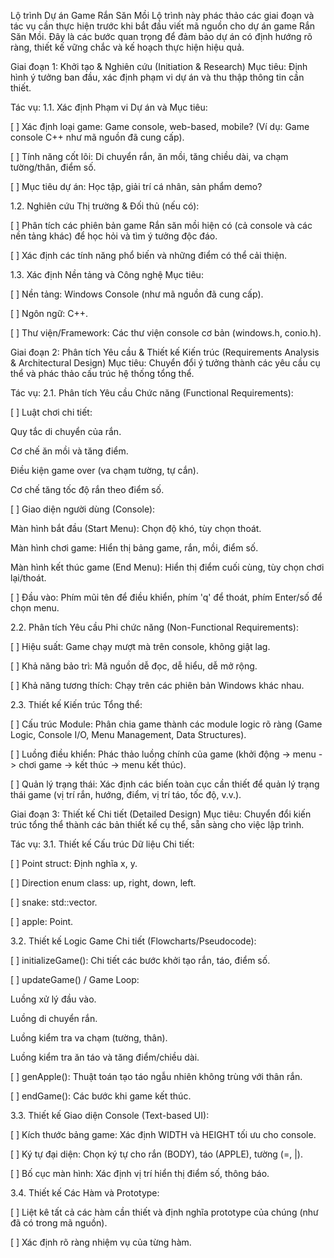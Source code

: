Lộ trình Dự án Game Rắn Săn Mồi
Lộ trình này phác thảo các giai đoạn và tác vụ cần thực hiện trước khi bắt đầu viết mã nguồn cho dự án game Rắn Săn Mồi. Đây là các bước quan trọng để đảm bảo dự án có định hướng rõ ràng, thiết kế vững chắc và kế hoạch thực hiện hiệu quả.

Giai đoạn 1: Khởi tạo & Nghiên cứu (Initiation & Research)
Mục tiêu: Định hình ý tưởng ban đầu, xác định phạm vi dự án và thu thập thông tin cần thiết.

Tác vụ:
1.1. Xác định Phạm vi Dự án và Mục tiêu:

[ ] Xác định loại game: Game console, web-based, mobile? (Ví dụ: Game console C++ như mã nguồn đã cung cấp).

[ ] Tính năng cốt lõi: Di chuyển rắn, ăn mồi, tăng chiều dài, va chạm tường/thân, điểm số.

[ ] Mục tiêu dự án: Học tập, giải trí cá nhân, sản phẩm demo?

1.2. Nghiên cứu Thị trường & Đối thủ (nếu có):

[ ] Phân tích các phiên bản game Rắn săn mồi hiện có (cả console và các nền tảng khác) để học hỏi và tìm ý tưởng độc đáo.

[ ] Xác định các tính năng phổ biến và những điểm có thể cải thiện.

1.3. Xác định Nền tảng và Công nghệ Mục tiêu:

[ ] Nền tảng: Windows Console (như mã nguồn đã cung cấp).

[ ] Ngôn ngữ: C++.

[ ] Thư viện/Framework: Các thư viện console cơ bản (windows.h, conio.h).

Giai đoạn 2: Phân tích Yêu cầu & Thiết kế Kiến trúc (Requirements Analysis & Architectural Design)
Mục tiêu: Chuyển đổi ý tưởng thành các yêu cầu cụ thể và phác thảo cấu trúc hệ thống tổng thể.

Tác vụ:
2.1. Phân tích Yêu cầu Chức năng (Functional Requirements):

[ ] Luật chơi chi tiết:

Quy tắc di chuyển của rắn.

Cơ chế ăn mồi và tăng điểm.

Điều kiện game over (va chạm tường, tự cắn).

Cơ chế tăng tốc độ rắn theo điểm số.

[ ] Giao diện người dùng (Console):

Màn hình bắt đầu (Start Menu): Chọn độ khó, tùy chọn thoát.

Màn hình chơi game: Hiển thị bảng game, rắn, mồi, điểm số.

Màn hình kết thúc game (End Menu): Hiển thị điểm cuối cùng, tùy chọn chơi lại/thoát.

[ ] Đầu vào: Phím mũi tên để điều khiển, phím 'q' để thoát, phím Enter/số để chọn menu.

2.2. Phân tích Yêu cầu Phi chức năng (Non-Functional Requirements):

[ ] Hiệu suất: Game chạy mượt mà trên console, không giật lag.

[ ] Khả năng bảo trì: Mã nguồn dễ đọc, dễ hiểu, dễ mở rộng.

[ ] Khả năng tương thích: Chạy trên các phiên bản Windows khác nhau.

2.3. Thiết kế Kiến trúc Tổng thể:

[ ] Cấu trúc Module: Phân chia game thành các module logic rõ ràng (Game Logic, Console I/O, Menu Management, Data Structures).

[ ] Luồng điều khiển: Phác thảo luồng chính của game (khởi động -> menu -> chơi game -> kết thúc -> menu kết thúc).

[ ] Quản lý trạng thái: Xác định các biến toàn cục cần thiết để quản lý trạng thái game (vị trí rắn, hướng, điểm, vị trí táo, tốc độ, v.v.).

Giai đoạn 3: Thiết kế Chi tiết (Detailed Design)
Mục tiêu: Chuyển đổi kiến trúc tổng thể thành các bản thiết kế cụ thể, sẵn sàng cho việc lập trình.

Tác vụ:
3.1. Thiết kế Cấu trúc Dữ liệu Chi tiết:

[ ] Point struct: Định nghĩa x, y.

[ ] Direction enum class: up, right, down, left.

[ ] snake: std::vector<Point>.

[ ] apple: Point.

3.2. Thiết kế Logic Game Chi tiết (Flowcharts/Pseudocode):

[ ] initializeGame(): Chi tiết các bước khởi tạo rắn, táo, điểm số.

[ ] updateGame() / Game Loop:

Luồng xử lý đầu vào.

Luồng di chuyển rắn.

Luồng kiểm tra va chạm (tường, thân).

Luồng kiểm tra ăn táo và tăng điểm/chiều dài.

[ ] genApple(): Thuật toán tạo táo ngẫu nhiên không trùng với thân rắn.

[ ] endGame(): Các bước khi game kết thúc.

3.3. Thiết kế Giao diện Console (Text-based UI):

[ ] Kích thước bảng game: Xác định WIDTH và HEIGHT tối ưu cho console.

[ ] Ký tự đại diện: Chọn ký tự cho rắn (BODY), táo (APPLE), tường (=, |).

[ ] Bố cục màn hình: Xác định vị trí hiển thị điểm số, thông báo.

3.4. Thiết kế Các Hàm và Prototype:

[ ] Liệt kê tất cả các hàm cần thiết và định nghĩa prototype của chúng (như đã có trong mã nguồn).

[ ] Xác định rõ ràng nhiệm vụ của từng hàm.


